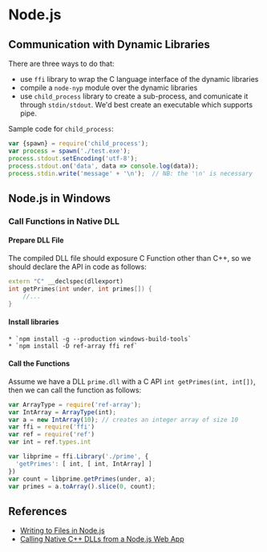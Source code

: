 
# Node.js

## Communication with Dynamic Libraries

There are three ways to do that:

  * use `ffi` library to wrap the C language interface of the dynamic libraries
  * compile a `node-nyp` module over the dynamic libraries
  * use `child_process` library to create a sub-process, and comunicate it through `stdin/stdout`. We'd best create an executable which supports pipe.

Sample code for `child_process`:
```javascript
var {spawn} = require('child_process');
var process = spawn('./test.exe');
process.stdout.setEncoding('utf-8');
process.stdout.on('data', data => console.log(data));
process.stdin.write('message' + '\n');  // NB: the '\n' is necessary
```

## Node.js in Windows

### Call Functions in Native DLL


#### Prepare DLL File

The compiled DLL file should exposure C Function other than C++, so we should declare the API in code as follows:

```C++
extern "C" __declspec(dllexport)
int getPrimes(int under, int primes[]) {
    //...
}
```

#### Install libraries
    * `npm install -g --production windows-build-tools`
    * `npm install -D ref-array ffi ref`
    
#### Call the Functions

Assume we have a DLL `prime.dll` with a C API `int getPrimes(int, int[])`, then we can call the function as follows:

```javascript
var ArrayType = require('ref-array');
var IntArray = ArrayType(int);
var a = new IntArray(10); // creates an integer array of size 10
var ffi = require('ffi')
var ref = require('ref')
var int = ref.types.int

var libprime = ffi.Library('./prime', {
  'getPrimes': [ int, [ int, IntArray] ]
})
var count = libprime.getPrimes(under, a);
var primes = a.toArray().slice(0, count);
```

## References

  * [Writing to Files in Node.js](https://stackabuse.com/writing-to-files-in-node-js/)
  * [Calling Native C++ DLLs from a Node.js Web App](https://nodeaddons.com/calling-native-c-dlls-from-a-node-js-web-app/)
